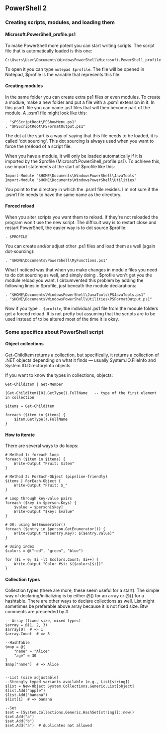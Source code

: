 ## PowerShell 2

### Creating scripts, modules, and loading them

#### Microsoft.PowerShell_profile.ps1

To make PowerShell more potent you can start writing scripts. The script file that is automatically loaded is this one: 

```
C:\Users\User\Documents\WindowsPowerShell\Microsoft.PowerShell_profile.ps1
```

To open it you can type ```notepad $profile```. The file will be opened in Notepad, $profile is the variable that represents this file.

#### Creating modules

In the same folder you can create extra ps1 files or even modules. To create a module, make a new folder and put a file with a .psm1 extension in it. In this psm1 .file you can name .ps1 files that will then become part of the module. A .psm1 file might look like this:

```
. "$PSScriptRoot\PSShowMenu.ps1"
. "$PSScriptRoot\PSFormatOutput.ps1"
```

The dot at the start is a way of saying that this file needs to be loaded, it is called 'dot sourcing'. This dot sourcing is always used when you want to force the (re)load of a script file.

When you have a module, it will only be loaded automatically if it is imported by the $profile (Microsoft.PowerShell_profile.ps1). To achieve this, use import statements at the start of $profile like this:

```
Import-Module "$HOME\Documents\WindowsPowerShell\JavaTools"
Import-Module "$HOME\Documents\WindowsPowerShell\Utilities"
```

You point to the directory in which the .psm1 file resides. I'm not sure if the .psm1 file needs to have the same name as the directory. 

#### Forced reload

When you alter scripts you want them to reload. If they're not reloaded the program won't use the new script. The difficult way is to restart close and restart PowerShell, the easier way is to dot source $profile:

```. $PROFILE```

You can create and/or adjust other .ps1 files and load them as well (again dot-sourcing):

```. "$HOME\Documents\PowerShell\MyFunctions.ps1"```

What I noticed was that when you make changes in module files you need to do dot sourcing as well, and simply doing . $profile won't get you the module reload you want. I circumvented this problem by adding the following lines in $profile, just beneath the module declarations:

```
. "$HOME\Documents\WindowsPowerShell\JavaTools\PSJavaTools.ps1"
. "$HOME\Documents\WindowsPowerShell\Utilities\PSFormatOutput.ps1"
```

Now if you type ```. $profile```, the individual .ps1 file from the module folders get a forced reload. It is not pretty but assuming that the scripts are to be used instead of to be altered most of the time it is okay. 

### Some specifics about PowerShell script

#### Object collections

Get-ChildItem returns a collection, but specifically, it returns a collection of .NET objects depending on what it finds — usually System.IO.FileInfo and System.IO.DirectoryInfo objects.

If you want to know the types in collections, objects:

```
Get-ChildItem | Get-Member

(Get-ChildItem)[0].GetType().FullName   -- type of the first element in collection

$items = Get-ChildItem

foreach ($item in $items) {
    $item.GetType().FullName
}
```

#### How to iterate

There are several ways to do loops:

```
# Method 1: foreach loop
foreach ($item in $items) {
    Write-Output "Fruit: $item"
}

# Method 2: ForEach-Object (pipeline-friendly)
$items | ForEach-Object {
    Write-Output "Fruit: $_"
}

# Loop through key-value pairs
foreach ($key in $person.Keys) {
    $value = $person[$key]
    Write-Output "$key: $value"
}

# OR: using GetEnumerator()
foreach ($entry in $person.GetEnumerator()) {
    Write-Output "$($entry.Key): $($entry.Value)"
}

# Using index
$colors = @("red", "green", "blue")

for ($i = 0; $i -lt $colors.Count; $i++) {
    Write-Output "Color #$i: $($colors[$i])"
}

```

#### Collection types

Collection types (there are more, these seem useful for a start). The simple way of declaring/initializing is by either @() for an array or @{} for a hashtable. There are other ways to declare collections as well. List might sometimes be preferable above array because it is not fixed size. Btw comments are preceeded by #. 

```
-- Array (fixed size, mixed types)
$array = @(1, 2, 3)
$array[0]  # => 1
$array.Count  # => 3

--HashTable
$map = @{
    "name" = "Alice"
    "age" = 30
}
$map["name"]  # => Alice


--List (size adjustable)
--Strongly typed variants available (e.g., List[string])
$list = New-Object System.Collections.Generic.List[object]
$list.Add("apple")
$list.Add("banana")
$list[1]  # => banana

--Set
$set = [System.Collections.Generic.HashSet[string]]::new()
$set.Add("a")
$set.Add("b")
$set.Add("a")  # duplicates not allowed

```



